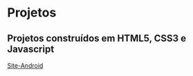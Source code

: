 # Projetos
Projetos construídos em HTML5, CSS3 e Javascript
---
[Site-Android](https://danilo-vicentin-silva.github.io/Projetos/Site-Android/index.html)
